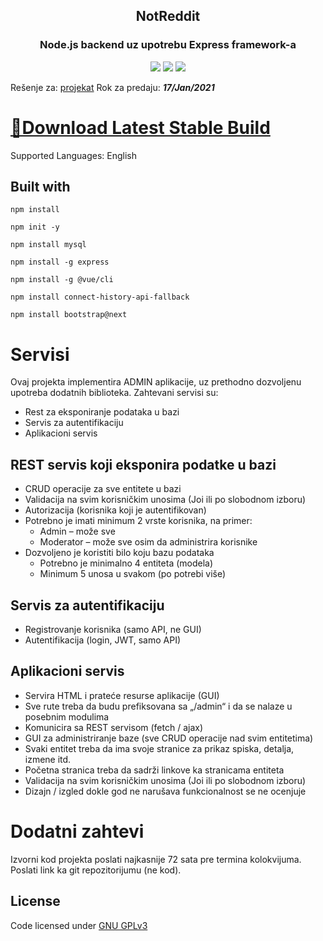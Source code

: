 <h2 align="center"> NotReddit </h2> 
<h3 align="center"> Node.js backend uz upotrebu Express framework-a </h3>

<p align="center">
<img src="https://img.shields.io/badge/Support-Windows%20x64-blue?logo=Windows&style=flat">
<img src="https://img.shields.io/github/license/Marko-Milasinovic-RI/Skript-Jezici-Projekat?style=flat">
<img src="https://tokei.rs/b1/github/Marko-Milasinovic-RI/Skript-Jezici-Projekat?category=code">
</p>

Rešenje za: [projekat](https://drive.google.com/file/d/1np0UaTG_SNgWFCUFaSnQs6tsfe9VAwEA/view)
Rok za predaju: **_17/Jan/2021_**

# [💾Download Latest Stable Build](https://github.com/Marko-Milasinovic-RI/Skript-Jezici-Projekat/releases/latest)
Supported Languages: English

## Built with
```
npm install
```
```
npm init -y
```
```
npm install mysql
```
```
npm install -g express
```
```
npm install -g @vue/cli
```
```
npm install connect-history-api-fallback
```
```
npm install bootstrap@next
```

# Servisi
Ovaj projekta implementira ADMIN aplikacije, uz prethodno dozvoljenu upotreba dodatnih biblioteka.
Zahtevani servisi su:
* Rest za eksponiranje podataka u bazi
* Servis za autentifikaciju
* Aplikacioni servis

## REST servis koji eksponira podatke u bazi
* CRUD operacije za sve entitete u bazi
* Validacija na svim korisničkim unosima (Joi ili po slobodnom izboru)
* Autorizacija (korisnika koji je autentifikovan)
* Potrebno je imati minimum 2 vrste korisnika, na primer:
  * Admin – može sve
  * Moderator – može sve osim da administrira korisnike
* Dozvoljeno je koristiti bilo koju bazu podataka
  * Potrebno je minimalno 4 entiteta (modela)
  * Minimum 5 unosa u svakom (po potrebi više)

## Servis za autentifikaciju
* Registrovanje korisnika (samo API, ne GUI)
* Autentifikacija (login, JWT, samo API)

## Aplikacioni servis
* Servira HTML i prateće resurse aplikacije (GUI)
* Sve rute treba da budu prefiksovana sa „/admin“ i da se nalaze u posebnim modulima
* Komunicira sa REST servisom (fetch / ajax)
* GUI za administriranje baze (sve CRUD operacije nad svim entitetima)
* Svaki entitet treba da ima svoje stranice za prikaz spiska, detalja, izmene itd.
* Početna stranica treba da sadrži linkove ka stranicama entiteta
* Validacija na svim korisničkim unosima (Joi ili po slobodnom izboru)
* Dizajn / izgled dokle god ne narušava funkcionalnost se ne ocenjuje

# Dodatni zahtevi
Izvorni kod projekta poslati najkasnije 72 sata pre termina kolokvijuma. Poslati link ka git repozitorijumu (ne kod).

## License
Code licensed under [GNU GPLv3](https://www.gnu.org/licenses/gpl-3.0.html)
